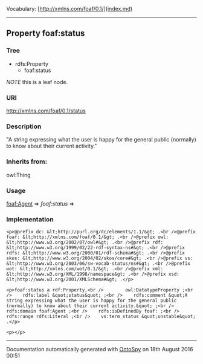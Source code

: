 Vocabulary: [http://xmlns.com/foaf/0.1/](index.md) 



---	
	




    


## Property foaf:status


### Tree

* rdfs:Property
    * foaf:status





*NOTE* this is a leaf node.


### URI
http://xmlns.com/foaf/0.1/status

### Description
&quot;A string expressing what the user is happy for the general public (normally) to know about their current activity.&quot;


### Inherits from:
owl:Thing



### Usage


[foaf:Agent](class-4-foafagent.md) 
=&gt;&nbsp;_foaf:status_&nbsp;=&gt;&nbsp;[](.md)

### Implementation
```
<p>@prefix dc: &lt;http://purl.org/dc/elements/1.1/&gt; .<br />@prefix foaf: &lt;http://xmlns.com/foaf/0.1/&gt; .<br />@prefix owl: &lt;http://www.w3.org/2002/07/owl#&gt; .<br />@prefix rdf: &lt;http://www.w3.org/1999/02/22-rdf-syntax-ns#&gt; .<br />@prefix rdfs: &lt;http://www.w3.org/2000/01/rdf-schema#&gt; .<br />@prefix skos: &lt;http://www.w3.org/2004/02/skos/core#&gt; .<br />@prefix vs: &lt;http://www.w3.org/2003/06/sw-vocab-status/ns#&gt; .<br />@prefix wot: &lt;http://xmlns.com/wot/0.1/&gt; .<br />@prefix xml: &lt;http://www.w3.org/XML/1998/namespace&gt; .<br />@prefix xsd: &lt;http://www.w3.org/2001/XMLSchema#&gt; .</p>

<p>foaf:status a rdf:Property,<br />        owl:DatatypeProperty ;<br />    rdfs:label &quot;status&quot; ;<br />    rdfs:comment &quot;A string expressing what the user is happy for the general public (normally) to know about their current activity.&quot; ;<br />    rdfs:domain foaf:Agent ;<br />    rdfs:isDefinedBy foaf: ;<br />    rdfs:range rdfs:Literal ;<br />    vs:term_status &quot;unstable&quot; .</p>

<p></p>
```










---

Documentation automatically generated with [OntoSpy](http://ontospy.readthedocs.org/ "Open") on 18th August 2016 00:51